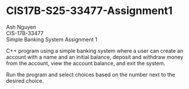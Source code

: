 # CIS17B-S25-33477-Assignment1
Ash Nguyen  
CIS-17B-33477  
Simple Banking System Assignment 1  
  
C++ program using a simple banking system where a user can create an account with a name and an initial  balance, deposit and withdraw money from the account, view the account balance, and exit the system.   
  
Run the program and select choices based on the number next to the desired choice.  
